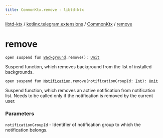 ```yaml
---
title: CommonKtx.remove - libtd-ktx
---
```


[libtd-ktx](../../index.html) / [kotlinx.telegram.extensions](../index.html) / [CommonKtx](index.html) / [remove](./remove.html)

# remove

`open suspend fun `[`Background`](https://tdlibx.github.io/td/docs/org/drinkless/td/libcore/telegram/TdApi.Background.html)`.remove(): `[`Unit`](https://kotlinlang.org/api/latest/jvm/stdlib/kotlin/-unit/index.html)

Suspend function, which removes background from the list of installed backgrounds.

`open suspend fun `[`Notification`](https://tdlibx.github.io/td/docs/org/drinkless/td/libcore/telegram/TdApi.Notification.html)`.remove(notificationGroupId: `[`Int`](https://kotlinlang.org/api/latest/jvm/stdlib/kotlin/-int/index.html)`): `[`Unit`](https://kotlinlang.org/api/latest/jvm/stdlib/kotlin/-unit/index.html)

Suspend function, which removes an active notification from notification list. Needs to be
called only if the notification is removed by the current user.

### Parameters

`notificationGroupId` - Identifier of notification group to which the notification belongs.